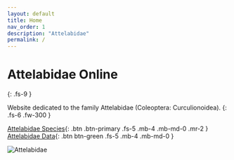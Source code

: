 ```yaml
---
layout: default
title: Home
nav_order: 1
description: "Attelabidae"
permalink: /
---
```


# Attelabidae Online
{: .fs-9 }

Website dedicated to the family Attelabidae (Coleoptera: Curculionoidea). 
{: .fs-6 .fw-300 }

[Attelabidae Species](https://attelabidae.github.io/anthribidae/anthribidae/){: .btn .btn-primary .fs-5 .mb-4 .mb-md-0 .mr-2 }
[Attelabidae Data](https://serv.biokic.asu.edu/ecdysis/collections/list.php?db=2%2C1&taxa=Attelabidae&usethes=1&taxontype=4){: .btn btn-green .fs-5 .mb-4 .mb-md-0 } 


<img src="https://ecdysis.org/imglib/ecdysis/ASU_ASUCOB/ASUCOB0002/ASUCOB0002077_habitus_lateral_1567720333.jpg" alt="Attelabidae">





